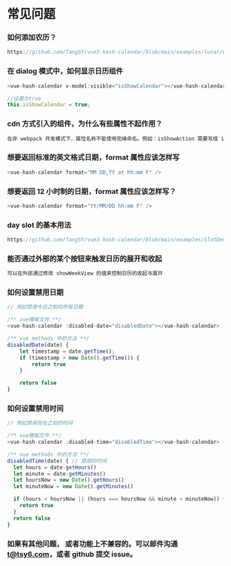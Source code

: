 # 常见问题

### 如何添加农历？

```js
https://github.com/TangSY/vue3-hash-calendar/blob/main/examples/lunar/LunarDemo.vue
```

### 在 dialog 模式中，如何显示日历组件

```js
<vue-hash-calendar v-model:visible="isShowCalendar"></vue-hash-calendar>;

//设置为true
this.isShowCalendar = true;
```

### cdn 方式引入的组件，为什么有些属性不起作用？

```js
在非 webpack 开发模式下，属性名称不能使用驼峰命名。例如：isShowAction 需要写成 is-show-action.
```

### 想要返回标准的英文格式日期，format 属性应该怎样写

```js
<vue-hash-calendar format="MM DD,YY at hh:mm F" />
```

### 想要返回 12 小时制的日期，format 属性应该怎样写？

```js
<vue-hash-calendar format="YY/MM/DD hh:mm F" />
```

### day slot 的基本用法

```js
https://github.com/TangSY/vue3-hash-calendar/blob/main/examples/SlotDemo.vue
```

### 能否通过外部的某个按钮来触发日历的展开和收起

```js
可以在外部通过修改 showWeekView 的值来控制日历的收起与展开
```

### 如何设置禁用日期

```js
// 例如禁用今日之前的所有日期

/** vue模板文件 **/
<vue-hash-calendar :disabled-date="disabledDate"></vue-hash-calendar>

/** vue methods 中的方法 **/
disabledDate(date) {
    let timestamp = date.getTime();
    if (timestamp > new Date().getTime()) {
        return true
    }

    return false
}
```

### 如何设置禁用时间

```js
// 例如禁用现在之前的时间

/** vue模板文件 **/
<vue-hash-calendar :disabled-time="disabledTime"></vue-hash-calendar>

/** vue methods 中的方法 **/
disabledTime(date) { // 禁用的时间
  let hours = date.getHours()
  let minute = date.getMinutes()
  let hoursNow = new Date().getHours()
  let minuteNow = new Date().getMinutes()

  if (hours < hoursNow || (hours === hoursNow && minute < minuteNow)) {
    return true
  }
  return false
}
```

### 如果有其他问题， 或者功能上不兼容的。可以邮件沟通 t@tsy6.com，或者 github 提交 issue。
